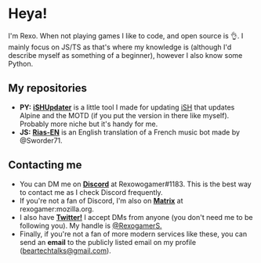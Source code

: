 # Heya!
I'm Rexo. When not playing games I like to code, and open source is :ok_hand:. I mainly focus on JS/TS as that's where my knowledge is (although I'd describe myself as something of a beginner), however I also know some Python.

## My repositories
- **PY:** [**iSHUpdater**](https://github.com/rexogamer/ishupdater) is a little tool I made for updating [iSH](https://github.com/ish-app/ish) that updates Alpine and the MOTD (if you put the version in there like myself). Probably more niche but it's handy for me.
- **JS:** [**Rias-EN**](https://github.com/rexogamer/Rias-EN) is an English translation of a French music bot made by @Sworder71.

## Contacting me
- You can DM me on [**Discord**](https://discord.com) at Rexowogamer#1183. This is the best way to contact me as I check Discord frequently.
- If you're not a fan of Discord, I'm also on [**Matrix**](https://matrix.org) at rexogamer:mozilla.org.
- I also have [**Twitter!**](https://twitter.com) I accept DMs from anyone (you don't need me to be following you). My handle is [@RexogamerS.](https://twitter.com/@RexogamerS)
- Finally, if you're not a fan of more modern services like these, you can send an **email** to the publicly listed email on my profile ([beartechtalks@gmail.com](mailto:beartechtalks@gmail.com)).
